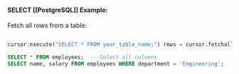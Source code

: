 #### SELECT [[PostgreSQL]] Example:

Fetch all rows from a table:

``` python

cursor.execute("SELECT * FROM your_table_name;") rows = cursor.fetchall() for row in rows:     print(row)
```

```SQL
SELECT * FROM employees;  -- Select all columns
SELECT name, salary FROM employees WHERE department = 'Engineering';
```
